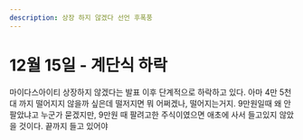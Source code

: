 ```yaml
---
description: 상장 하지 않겠다 선언 후폭풍
---
```


# 12월 15일 - 계단식 하락

마이다스아이티 상장하지 않겠다는 발표 이후 단계적으로 하락하고 있다. 아마 4만 5천대 까지 떨어지지 않을까 싶은데 떨저지면 뭐 어쩌겠나, 떨어지는거지. 9만원일때 왜 안팔았냐고 누군가 묻겠지만, 9만원 때 팔려고한 주식이였으면 애초에 사서 들고있지 않았을 것이다. 끝까지 들고 있어야

